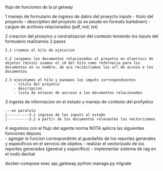 
flujo de funciones de la pi getway


1 manejo de formulario de ingreso de datos del proeycto 
        inputs
    - titulo del proyecto 
    - description del proyecto (si se peude en formato karkdown)
    - cargue de archivos relacionados (pdf, md, txt)

2 creacion del proeytco y centralizacion del contesto
    teniendo los inputs del formulario realizamos 2 pasos

    2.1 creamos el hilo de ejecucion

    2.2 cargamos los documentos relacionados al proyetco en elservici de objetos (minio) usamos el id del hilo como refernecia para los documentos en su nombre, de aca recibiriamos las url de acceso a los documentos 

    2.3 ejecutamos el hilo y pasmaos los imputs correspondientes 
        - titulo del proyetco 
        - descripcion 
        - lista de enlaces de axcceso a los documentos relacionados 
    


3 ingesta de informacion en el estado y manejo de contexto del profyetco 
    
    ---en paralelo 
    |----------3.1 ingreso de los inputs al estado 
    |----------3.2 a partir de los documentos relevantes los vectorizamos 

4 seguimos con el flujo del agente norma 
    NOTA aplicra las siguientes funciones depues  
    -  agregar la funcion correspondinte al guardafdo de los reportes generales y especificos en el servicio de objetos 
    - realizar el vectorizado de los reportes generados (general y especifico)
    - implementar sistema de rag en el nodo dechat 


docker-compose exec api_gateway python manage.py migrate